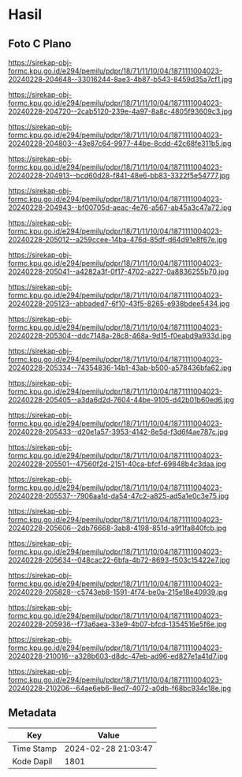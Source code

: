 # Hasil

## Foto C Plano

https://sirekap-obj-formc.kpu.go.id/e294/pemilu/pdpr/18/71/11/10/04/1871111004023-20240228-204648--33016244-8ae3-4b87-b543-8459d35a7cf1.jpg

https://sirekap-obj-formc.kpu.go.id/e294/pemilu/pdpr/18/71/11/10/04/1871111004023-20240228-204720--2cab5120-239e-4a97-8a8c-4805f93609c3.jpg

https://sirekap-obj-formc.kpu.go.id/e294/pemilu/pdpr/18/71/11/10/04/1871111004023-20240228-204803--43e87c64-9977-44be-8cdd-42c68fe311b5.jpg

https://sirekap-obj-formc.kpu.go.id/e294/pemilu/pdpr/18/71/11/10/04/1871111004023-20240228-204913--bcd60d28-f841-48e6-bb83-3322f5e54777.jpg

https://sirekap-obj-formc.kpu.go.id/e294/pemilu/pdpr/18/71/11/10/04/1871111004023-20240228-204943--bf00705d-aeac-4e76-a567-ab45a3c47a72.jpg

https://sirekap-obj-formc.kpu.go.id/e294/pemilu/pdpr/18/71/11/10/04/1871111004023-20240228-205012--a259ccee-14ba-476d-85df-d64d91e8f67e.jpg

https://sirekap-obj-formc.kpu.go.id/e294/pemilu/pdpr/18/71/11/10/04/1871111004023-20240228-205041--a4282a3f-0f17-4702-a227-0a8836255b70.jpg

https://sirekap-obj-formc.kpu.go.id/e294/pemilu/pdpr/18/71/11/10/04/1871111004023-20240228-205123--abbaded7-6f10-43f5-8265-e938bdee5434.jpg

https://sirekap-obj-formc.kpu.go.id/e294/pemilu/pdpr/18/71/11/10/04/1871111004023-20240228-205304--ddc7148a-28c8-468a-9d15-f0eabd9a933d.jpg

https://sirekap-obj-formc.kpu.go.id/e294/pemilu/pdpr/18/71/11/10/04/1871111004023-20240228-205334--74354836-14b1-43ab-b500-a578436bfa62.jpg

https://sirekap-obj-formc.kpu.go.id/e294/pemilu/pdpr/18/71/11/10/04/1871111004023-20240228-205405--a3da6d2d-7604-44be-9105-d42b01b60ed6.jpg

https://sirekap-obj-formc.kpu.go.id/e294/pemilu/pdpr/18/71/11/10/04/1871111004023-20240228-205433--d20e1a57-3953-4142-8e5d-f3d6f4ae787c.jpg

https://sirekap-obj-formc.kpu.go.id/e294/pemilu/pdpr/18/71/11/10/04/1871111004023-20240228-205501--47560f2d-2151-40ca-bfcf-69848b4c3daa.jpg

https://sirekap-obj-formc.kpu.go.id/e294/pemilu/pdpr/18/71/11/10/04/1871111004023-20240228-205537--7906aa1d-da54-47c2-a825-ad5a1e0c3e75.jpg

https://sirekap-obj-formc.kpu.go.id/e294/pemilu/pdpr/18/71/11/10/04/1871111004023-20240228-205606--2db76668-3ab8-4198-851d-a9f1fa840fcb.jpg

https://sirekap-obj-formc.kpu.go.id/e294/pemilu/pdpr/18/71/11/10/04/1871111004023-20240228-205634--048cac22-6bfa-4b72-8693-f503c15422e7.jpg

https://sirekap-obj-formc.kpu.go.id/e294/pemilu/pdpr/18/71/11/10/04/1871111004023-20240228-205828--c5743eb8-1591-4f74-be0a-215e18e40939.jpg

https://sirekap-obj-formc.kpu.go.id/e294/pemilu/pdpr/18/71/11/10/04/1871111004023-20240228-205936--f73a6aea-33e9-4b07-bfcd-1354516e5f6e.jpg

https://sirekap-obj-formc.kpu.go.id/e294/pemilu/pdpr/18/71/11/10/04/1871111004023-20240228-210016--a328b603-d8dc-47eb-ad96-ed827e1a41d7.jpg

https://sirekap-obj-formc.kpu.go.id/e294/pemilu/pdpr/18/71/11/10/04/1871111004023-20240228-210206--64ae6eb6-8ed7-4072-a0db-f68bc934c18e.jpg


## Metadata

| Key        | Value               |
| ---------- | ------------------- |
| Time Stamp | 2024-02-28 21:03:47 |
| Kode Dapil | 1801                |



